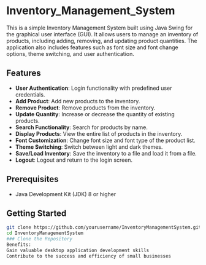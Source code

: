 # Inventory_Management_System
This is a simple Inventory Management System built using Java Swing for the graphical user interface (GUI). It allows users to manage an inventory of products, including adding, removing, and updating product quantities. The application also includes features such as font size and font change options, theme switching, and user authentication.

## Features

- **User Authentication**: Login functionality with predefined user credentials.
- **Add Product**: Add new products to the inventory.
- **Remove Product**: Remove products from the inventory.
- **Update Quantity**: Increase or decrease the quantity of existing products.
- **Search Functionality**: Search for products by name.
- **Display Products**: View the entire list of products in the inventory.
- **Font Customization**: Change font size and font type of the product list.
- **Theme Switching**: Switch between light and dark themes.
- **Save/Load Inventory**: Save the inventory to a file and load it from a file.
- **Logout**: Logout and return to the login screen.

## Prerequisites

- Java Development Kit (JDK) 8 or higher

## Getting Started
```bash
git clone https://github.com/yourusername/InventoryManagementSystem.git
cd InventoryManagementSystem
### Clone the Repository
Benefits:
Gain valuable desktop application development skills
Contribute to the success and efficiency of small businesses
